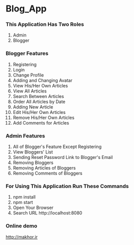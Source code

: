 # Blog_App

### This Application Has Two Roles

1. Admin
2. Blogger

### Blogger Features

1. Registering
2. Login
3. Change Profile
4. Adding and Changing Avatar
5. View His/Her Own Articles
6. View All Articles
7. Search Between Articles
8. Order All Articles by Date
9. Adding New Article
10. Edit His/Her Own Articles
11. Remove His/Her Own Articles
12. Add Comments for Articles

### Admin Features

1. All of Blogger's Feature Except Registering
2. View Bloggers' List
3. Sending Reset Password Link to Blogger's Email
4. Removing Bloggers
5. Removing Articles of Bloggers
6. Removing Comments of Bloggers

### For Using This Application Run These Commands

1. npm install
2. npm start
3. Open Your Browser
4. Search URL http://localhost:8080

### Online demo

http://makhor.ir
